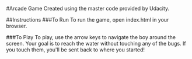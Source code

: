 #Arcade Game
Created using the master code provided by Udacity. 

##Instructions
###To Run
To run the game, open index.html in your browser. 

###To Play
To play, use the arrow keys to navigate the boy around the screen. Your goal is to reach the water without touching any of the bugs. If you touch them, you'll be sent back to where you started!